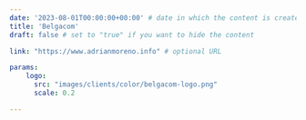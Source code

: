 ```yaml
---
date: '2023-08-01T00:00:00+00:00' # date in which the content is created - defaults to "today"
title: 'Belgacom'
draft: false # set to "true" if you want to hide the content 

link: "https://www.adrianmoreno.info" # optional URL

params:
    logo:
      src: "images/clients/color/belgacom-logo.png"
      scale: 0.2

---
```

